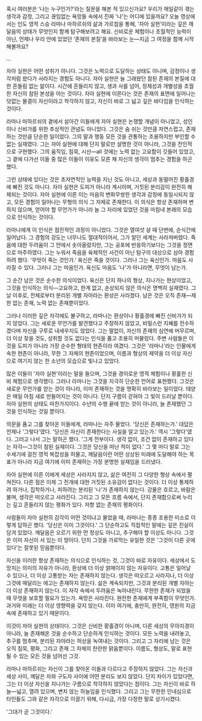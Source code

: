 혹시 여러분은 ‘나는 누구인가?’라는 질문을 해본 적 있으신가요?
우리가 매일같이 겪는 생각과 감정, 그리고 끊임없는 욕망들 속에서 진짜 '나'는 어디에 있을까요?
오늘 영상에서는 인도 영적 스승 라마나 마하르쉬의 삶과 가르침을 통해, ‘자아 실현’이라는 깊은 깨달음의 상태가 무엇인지 함께 탐구해보려고 해요.
신비로운 체험이나 초월적인 능력이 아닌, 언제나 우리 안에 있었던 ‘존재의 본질’을 바라보는 눈—지금 그 여정을 함께 시작해볼까요?

...

자아 실현은 어떤 성취가 아니다. 그것은 노력으로 도달하는 상태도 아니며, 감정이나 생각처럼 왔다가 사라지는 경험도 아니다. 자아 실현은 늘 그래왔던 참된 존재의 본질에 대한 흔들림 없는 앎이다. 시간에 흔들리지 않고, 생과 사를 넘어, 정체성과 개별성을 초월한 자신의 참된 본성을 아는 것이다. 자아 실현에 이른다는 것은 존재의 표면에 일어나는 덧없는 물결이 자신이라고 착각하지 않고, 자신이 바로 그 넓고 깊은 바다임을 인식하는 것이다.

라마나 마하르쉬의 곁에서 살아간 이들에게 자아 실현은 논쟁할 개념이 아니었고, 성인이나 신비가를 위한 추상적인 관념도 아니었다. 그것은 숨 쉬는 것만큼 자연스럽고, 존재하는 것만큼 단순한 일이었다. 그의 말과 행동 모든 것을 관통하는 조용하지만 부인할 수 없는 실재였다. 그는 자아 실현에 대해 단지 말로만 설명한 것이 아니라, 그것을 전인적으로 구현했다. 그의 움직임, 침묵, 시선—all 것에는 노력 없는 고요함이 깃들어 있었고, 그 곁에 다가선 이들 중 많은 이들이 이유도 모른 채 자신의 생각이 멈추는 경험을 하곤 했다.

그런 상태에 있다는 것은 초자연적인 능력을 지닌 것도 아니고, 세상과 동떨어진 황홀경에 빠진 것도 아니다. 자아 실현은 도피가 아니라 계시이며, 거짓된 분리감이 완전히 해체되는 것이다. 자아 실현에 이른 이는 마음의 변화무쌍한 생각과 감정에 동일시되지 않고, 모든 경험이 일어나는 무형의 의식 그 자체로 존재한다. 이 의식은 항상 존재하며 변하지 않으며, 얻어야 할 무언가가 아니라 늘 그 자리에 있었던 것을 마침내 본래의 모습으로 인식하는 것이다.

라마나에게 이 인식은 점진적인 과정이 아니었다. 그것은 열여섯 살 때 단번에, 순식간에 일어났다. 그 경험의 강도는 너무나도 절대적이어서, 그가 알던 세계는 사라져버렸다. 죽음에 대한 두려움이 그 안에서 솟아올랐지만, 그는 공포에 반응하기보다는 그것을 정면으로 마주하였다. 그는 누워서 죽음을 육체적인 사건이 아닌 탐구의 대상으로 삼아 경험하려 했다. '무엇이 죽는 것인가.' 육신은 죽을 것이다. 그러나 그는 육신인가. 마음도 사라질 수 있다. 그러나 그는 마음인가. 육신도 마음도 '나'가 아니라면, 무엇이 남는가.

그 순간 남은 것은 순수한 의식이었다. 육신은 단지 하나의 형상, 지나가는 현상이었고, 그것을 인식하는 의식—고요하고, 한계 없고, 손상되지 않은 의식은 명백히 실재였다. 그날 이후로, 전체로부터 분리된 개별 자아라는 환상은 사라졌다. 남은 것은 오직 존재—제한 없는 존재, 노력 없는 존재뿐이었다.

그러나 이러한 깊은 자각에도 불구하고, 라마나는 환상이나 황홀경에 빠진 신비가가 되지 않았다. 그는 새로운 무언가를 발견했다고 주장하지 않았고, 비밀스런 지혜를 전수하겠다며 자신을 구루로 내세우지도 않았다. 그는 말없이, 자신의 존재의 심연에 머무르며, 더 이상 찾을 것도, 성취할 것도 없다는 인식을 품고 조용히 머물렀다. 주변 사람들은 이것을 도피가 아니라 가장 순수한 형태의 현존이라 여겼다. 그것은 '라마나'라는 인물에게 속한 현존이 아니라, 무한 그 자체의 현존이었으며, 이름과 형상의 제약을 더 이상 자신으로 여기지 않는 한 소년의 모습으로 빛나고 있었다.

많은 이들이 '자아 실현'이라는 말을 들으며, 그것을 경이로운 영적 체험이나 황홀한 신비 체험으로 생각했다. 그러나 라마나는 그것을 지극히 단순한 언어로 표현했다. 그것은 새로운 무언가를 얻는 것이 아니라, 이미 존재하는 것을 명확히 바라보는 일이었다. 태양은 매일 아침 새로 만들어지는 것이 아니다. 단지 구름이 걷혀야 그 빛이 드러날 뿐이다. 자아 실현의 상태도 마찬가지이다. 수년의 수행 끝에 얻는 것이 아니라, 늘 존재했던 그것을 인식하는 것일 뿐이다.

의문을 품고 그를 찾아온 이들에게, 라마나는 자주 물었다. '당신은 존재하는가.' 대답은 언제나 '그렇다'였다. '당신은 자신이 존재한다는 사실을 알고 있는가.' 역시 '그렇다'였다. 그러고 나서 그는 말하곤 했다. '그게 전부이다. 생각 없이, 조건 없이 존재하고 있다는 자각—그것이 참된 실재이다. 그것은 당신을 떠난 적이 없다.' 그 몇 마디 말로 그는 수세기에 걸친 영적 복잡성을 허물고, 깨달음이란 어떤 상상된 미래에 도달해야 하는 목표가 아니라 지금 여기에 이미 존재하는 가장 분명한 실재임을 드러냈다.

자아 실현에 이른 이에게 세상은 사라지지 않고, 삶은 여전히 그 다양한 형상 속에서 펼쳐진다. 다른 점은 이제 그 전개에 대한 거짓된 소유감이 없다는 것이다. 더 이상 통제하려 하거나, 집착하거나, 피하려는 분리된 '나'가 존재하지 않는다. 강물은 흐르고, 바람은 불며, 생각은 떠오르고 사라진다. 그리고 그 모든 흐름 속에서, 단지 존재함으로써 누리는 깊고 흔들리지 않는 평화가 있다. 저항 없는 존재의 평화이다.

사람들이 자아 실현의 감각이 어떤 것이냐고 물었을 때, 라마나는 종종 조용한 미소로 이렇게 답하곤 했다. '당신은 이미 그것이다.' 그 단순하고도 직접적인 말에는 깊은 진실이 담겨 있었다. 깨달음은 오르기 위한 먼 정상도 아니고, 추구해야 할 이상도 아니다. 그것은 이미 자신이 서 있는 이 땅이다. 단지 그것을 가로막는 유일한 것은 '그것이 다른 곳에 있다'는 잘못된 믿음뿐이다.

자신을 이러한 항상 존재하는 의식으로 인식하는 것, 그것이 바로 자유이다. 세상에서 도망치는 의미의 자유가 아니라, 환상에 더 이상 얽매이지 않는 자유이다. 고통은 일어날 수 있으나, 더 이상 고통받는 자는 존재하지 않는다. 생각은 떠오르고 사라지나, 더 이상 그것에 매달리는 에고는 존재하지 않는다. 삶은 계속되지만, 그것과 분리된 개별 자아는 더 이상 존재하지 않는다. 이 자각 속에서 두려움은 녹아내린다. 무한한 존재가 되었을 때 무엇을 보호할 필요가 있는가. 욕망은 사라진다. 완전한 존재에게 부족함이 무엇인가. 과거와 미래는 더 이상 영향력을 갖지 않는다. 이미 여기에, 충만히, 완전히, 영원의 지금 속에 존재하고 있기 때문이다.

이것이 자아 실현의 상태이다. 그것은 신비한 황홀경이 아니며, 다른 세상의 무아지경이 아니라, 늘 존재해온 것을 순수하고 단순하게 인식하는 것이다. 모든 노력을 내려놓고, 추구를 멈추며, 분리된 자아라는 허상을 녹여내는 것이다. 그리고 그 자리에 남는 것은 오직 침묵, 평화, 그리고 존재 그 자체의 찬란한 맑음뿐이다. 이름도, 형상도, 말로 표현될 수 있는 모든 것을 넘어선 그것.

라마나 마하르쉬는 자신이 그를 찾아온 이들과 다르다고 주장하지 않았다. 그는 자신과 세상 사이, 깨달은 자와 구도자 사이에 어떤 분리도 보지 않았다. 단지 차이가 있었다면, 그는 더 이상 자신을 지나가는 구름으로 착각하지 않았다는 점이다. 그는 자신이 바로 하늘—넓고, 열려 있으며, 변치 않는 하늘임을 인식했다. 그리고 그는 무한한 인내심으로 타인들도 그와 같은 자각으로 이끌기 위해, 다시금, 가장 다정한 말로 상기시켰다.

'그대가 곧 그것이다.'